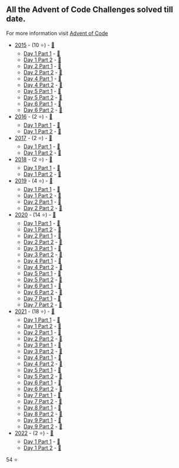 ## All the Advent of Code Challenges solved till date.
For more information visit [Advent of Code](https://adventofcode.com/)

* [2015](2015) - (10 ⭐️) - [🔗](https://adventofcode.com/2015/)
  * [Day 1 Part 1](2015/day-1.1.py) - [🔗](https://adventofcode.com/2015/day/1)
  * [Day 1 Part 2](2015/day-1.2.py) - [🔗](https://adventofcode.com/2015/day/1#part2)
  * [Day 2 Part 1](2015/day-2.1.py) - [🔗](https://adventofcode.com/2015/day/2)
  * [Day 2 Part 2](2015/day-2.2.py) - [🔗](https://adventofcode.com/2015/day/2#part2)
  * [Day 4 Part 1](2015/day-4.1.py) - [🔗](https://adventofcode.com/2015/day/4)
  * [Day 4 Part 2](2015/day-4.2.py) - [🔗](https://adventofcode.com/2015/day/4#part2)
  * [Day 5 Part 1](2015/day-5.1.py) - [🔗](https://adventofcode.com/2015/day/5)
  * [Day 5 Part 2](2015/day-5.2.py) - [🔗](https://adventofcode.com/2015/day/5#part2)
  * [Day 6 Part 1](2015/day-6.1.py) - [🔗](https://adventofcode.com/2015/day/6)
  * [Day 6 Part 2](2015/day-6.2.py) - [🔗](https://adventofcode.com/2015/day/6#part2)
* [2016](2016) - (2 ⭐️) - [🔗](https://adventofcode.com/2016/)
  * [Day 1 Part 1](2016/day-1.1.py) - [🔗](https://adventofcode.com/2016/day/1)
  * [Day 1 Part 2](2016/day-1.2.py) - [🔗](https://adventofcode.com/2016/day/1#part2)
* [2017](2017) - (2 ⭐️) - [🔗](https://adventofcode.com/2017/)
  * [Day 1 Part 1](2017/day-1.1.py) - [🔗](https://adventofcode.com/2017/day/1)
  * [Day 1 Part 2](2017/day-1.2.py) - [🔗](https://adventofcode.com/2017/day/1#part2)
* [2018](2018) - (2 ⭐️) - [🔗](https://adventofcode.com/2018/)
  * [Day 1 Part 1](2018/day-1.1.py) - [🔗](https://adventofcode.com/2018/day/1)
  * [Day 1 Part 2](2018/day-1.2.py) - [🔗](https://adventofcode.com/2018/day/1#part2)
* [2019](2019) - (4 ⭐️) - [🔗](https://adventofcode.com/2019/)
  * [Day 1 Part 1](2019/day-1.1.py) - [🔗](https://adventofcode.com/2019/day/1)
  * [Day 1 Part 2](2019/day-1.2.py) - [🔗](https://adventofcode.com/2019/day/1#part2)
  * [Day 2 Part 1](2019/day-2.1.py) - [🔗](https://adventofcode.com/2019/day/2)
  * [Day 2 Part 2](2019/day-2.2.py) - [🔗](https://adventofcode.com/2019/day/2#part2)
* [2020](2020) - (14 ⭐️) - [🔗](https://adventofcode.com/2020/)
  * [Day 1 Part 1](2020/day-1.1.py) - [🔗](https://adventofcode.com/2020/day/1)
  * [Day 1 Part 2](2020/day-1.2.py) - [🔗](https://adventofcode.com/2020/day/1#part2)
  * [Day 2 Part 1](2020/day-2.1.py) - [🔗](https://adventofcode.com/2020/day/2)
  * [Day 2 Part 2](2020/day-2.2.py) - [🔗](https://adventofcode.com/2020/day/2#part2)
  * [Day 3 Part 1](2020/day-3.1.py) - [🔗](https://adventofcode.com/2020/day/3)
  * [Day 3 Part 2](2020/day-3.2.py) - [🔗](https://adventofcode.com/2020/day/3#part2)
  * [Day 4 Part 1](2020/day-4.1.py) - [🔗](https://adventofcode.com/2020/day/4)
  * [Day 4 Part 2](2020/day-4.2.py) - [🔗](https://adventofcode.com/2020/day/4#part2)
  * [Day 5 Part 1](2020/day-5.1.py) - [🔗](https://adventofcode.com/2020/day/5)
  * [Day 5 Part 2](2020/day-5.2.py) - [🔗](https://adventofcode.com/2020/day/5#part2)
  * [Day 6 Part 1](2020/day-6.1.py) - [🔗](https://adventofcode.com/2020/day/6)
  * [Day 6 Part 2](2020/day-6.2.py) - [🔗](https://adventofcode.com/2020/day/6#part2)
  * [Day 7 Part 1](2020/day-7.1.py) - [🔗](https://adventofcode.com/2020/day/7)
  * [Day 7 Part 2](2020/day-7.2.py) - [🔗](https://adventofcode.com/2020/day/7#part2)
* [2021](2021) - (18 ⭐️) - [🔗](https://adventofcode.com/2021/)
  * [Day 1 Part 1](2021/day-1.1.py) - [🔗](https://adventofcode.com/2021/day/1)
  * [Day 1 Part 2](2021/day-1.2.py) - [🔗](https://adventofcode.com/2021/day/1#part2)
  * [Day 2 Part 1](2021/day-2.1.py) - [🔗](https://adventofcode.com/2021/day/2)
  * [Day 2 Part 2](2021/day-2.2.py) - [🔗](https://adventofcode.com/2021/day/2#part2)
  * [Day 3 Part 1](2021/day-3.1.py) - [🔗](https://adventofcode.com/2021/day/3)
  * [Day 3 Part 2](2021/day-3.2.py) - [🔗](https://adventofcode.com/2021/day/3#part2)
  * [Day 4 Part 1](2021/day-4.1.py) - [🔗](https://adventofcode.com/2021/day/4)
  * [Day 4 Part 2](2021/day-4.2.py) - [🔗](https://adventofcode.com/2021/day/4#part2)
  * [Day 5 Part 1](2021/day-5.1.py) - [🔗](https://adventofcode.com/2021/day/5)
  * [Day 5 Part 2](2021/day-5.2.py) - [🔗](https://adventofcode.com/2021/day/5#part2)
  * [Day 6 Part 1](2021/day-6.1.py) - [🔗](https://adventofcode.com/2021/day/6)
  * [Day 6 Part 2](2021/day-6.2.py) - [🔗](https://adventofcode.com/2021/day/6#part2)
  * [Day 7 Part 1](2021/day-7.1.py) - [🔗](https://adventofcode.com/2021/day/7)
  * [Day 7 Part 2](2021/day-7.2.py) - [🔗](https://adventofcode.com/2021/day/7#part2)
  * [Day 8 Part 1](2021/day-8.1.py) - [🔗](https://adventofcode.com/2021/day/8)
  * [Day 8 Part 2](2021/day-8.2.py) - [🔗](https://adventofcode.com/2021/day/8#part2)
  * [Day 9 Part 1](2021/day-9.1.py) - [🔗](https://adventofcode.com/2021/day/9)
  * [Day 9 Part 2](2021/day-9.2.py) - [🔗](https://adventofcode.com/2021/day/9#part2)
* [2022](2022) - (2 ⭐️) - [🔗](https://adventofcode.com/2022/)
  * [Day 1 Part 1](2022/day-1.1.py) - [🔗](https://adventofcode.com/2022/day/1)
  * [Day 1 Part 2](2022/day-1.2.py) - [🔗](https://adventofcode.com/2022/day/1#part2)

54 ⭐️